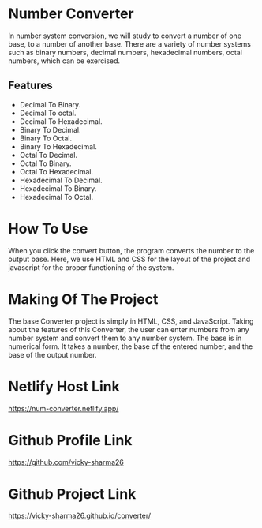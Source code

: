 
# Number Converter

In number system conversion, we will study to convert a number of one base, to a number of another base. There are a variety of number systems such as binary numbers, decimal numbers, hexadecimal numbers, octal numbers, which can be exercised.

## Features

- Decimal To Binary.
- Decimal To octal.
- Decimal To Hexadecimal.
- Binary To Decimal.
- Binary To Octal.
- Binary To Hexadecimal.
- Octal To Decimal.
- Octal To Binary.
- Octal To Hexadecimal.
- Hexadecimal To Decimal.
- Hexadecimal To Binary.
- Hexadecimal To Octal.


# How To Use

When you click the convert button, the program converts the number to the output base. Here, we use HTML and CSS for the layout of the project and javascript for the proper functioning of the system.

# Making Of The Project

The base Converter project is simply in HTML, CSS, and JavaScript. Taking about the features of this Converter, the user can enter numbers from any number system and convert them to any number system. The base is in numerical form. It takes a number, the base of the entered number, and the base of the output number.

# Netlify Host Link

https://num-converter.netlify.app/


# Github Profile Link

https://github.com/vicky-sharma26

# Github Project Link

https://vicky-sharma26.github.io/converter/


